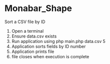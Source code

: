 Monabar_Shape
=============

Sort a CSV file by ID

1. Open a terminal
2. Ensure data.csv exists
3. Run application using php main.php data.csv 5
4. Application sorts fields by ID number
5. Application prints file 
6. file closes when execution is complete
